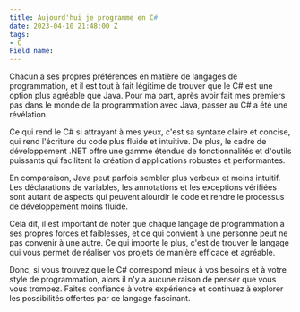 ```yaml
---
title: Aujourd'hui je programme en C#
date: 2023-04-10 21:48:00 Z
tags:
- C
Field name: 
---
```


Chacun a ses propres préférences en matière de langages de programmation, et il est tout à fait légitime de trouver que le C# est une option plus agréable que Java. Pour ma part, après avoir fait mes premiers pas dans le monde de la programmation avec Java, passer au C# a été une révélation.

Ce qui rend le C# si attrayant à mes yeux, c'est sa syntaxe claire et concise, qui rend l'écriture du code plus fluide et intuitive. De plus, le cadre de développement .NET offre une gamme étendue de fonctionnalités et d'outils puissants qui facilitent la création d'applications robustes et performantes.

En comparaison, Java peut parfois sembler plus verbeux et moins intuitif. Les déclarations de variables, les annotations et les exceptions vérifiées sont autant de aspects qui peuvent alourdir le code et rendre le processus de développement moins fluide.

Cela dit, il est important de noter que chaque langage de programmation a ses propres forces et faiblesses, et ce qui convient à une personne peut ne pas convenir à une autre. Ce qui importe le plus, c'est de trouver le langage qui vous permet de réaliser vos projets de manière efficace et agréable.

Donc, si vous trouvez que le C# correspond mieux à vos besoins et à votre style de programmation, alors il n'y a aucune raison de penser que vous vous trompez. Faites confiance à votre expérience et continuez à explorer les possibilités offertes par ce langage fascinant.